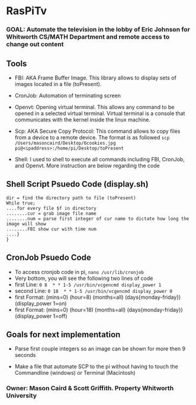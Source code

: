 # RasPiTv

### GOAL: Automate the television in the lobby of Eric Johnson for Whitworth CS/MATH Department and remote access to change out content

## Tools
- FBI: AKA Frame Buffer Image. This library allows to display sets of images located in a file (toPresent).  

- CronJob: Automation of terminating screen

- Openvt: Opening virtual terminal. This allows any command to be opened in a selected virtual terminal. Virtual terminal is a console that communicates with the kernel inside the linux machine. 

- Scp: AKA Secure Copy Protocol: This command allows to copy files from a device to a remote device. The format is as followed `scp /Users/masoncaird/Desktop/6cookies.jpg pi@<ipaddress>:/home/pi/Desktop/toPresent`

- Shell: I used to shell to execute all commands including FBI, CronJob, and Openvt. More instruction are below regarding the code

## Shell Script Psuedo Code (display.sh)
`dir = find the directory path to file (toPresent)` <br/>
`While true; `<br/>
`....for every file $f in directory`<br/>
`........cur = grab image file name`<br/>
`........num = parse first integer of cur name to dictate how long the image will show`<br/>
`........FBI show cur with time num`<br/>
`....}`<br/>
`}`<br/>

## CronJob Psuedo Code
- To access cronjob code in pi, ```nano /usr/lib/cronjob```
- Very bottom, you will see the following two lines of code
- first Line: `0 8  * * 1-5 /usr/bin/vcgencmd display_power 1`
- second Line: `0 18  * * 1-5 /usr/bin/vcgencmd display_power 0`
- first Format: (mins=0) (hour=8) (months=all) (days{monday-friday}) <directory to source file of output> (display_power 1=on)
- first Format: (mins=0) (hour=18) (months=all) (days{monday-friday}) <directory to source file of output> (display_power 1=off)
  
## Goals for next implementation
- Parse first couple integers so an image can be shown for more then 9 seconds

- Make a file that automate SCP to the pi without having to touch the Commandline (windows) or Terminal (Macintosh)

### Owner: Mason Caird & Scott Griffith. Property Whitworth University
